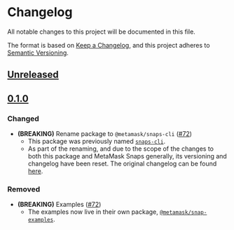 # Changelog
All notable changes to this project will be documented in this file.

The format is based on [Keep a Changelog](https://keepachangelog.com/en/1.0.0/),
and this project adheres to [Semantic Versioning](https://semver.org/spec/v2.0.0.html).

## [Unreleased]

## [0.1.0]
### Changed
- **(BREAKING)** Rename package to `@metamask/snaps-cli` ([#72](https://github.com/MetaMask/snaps-skunkworks/pull/72))
  - This package was previously named [`snaps-cli`](https://npmjs.com/package/snaps-cli).
  - As part of the renaming, and due to the scope of the changes to both this package and MetaMask Snaps generally, its versioning and changelog have been reset. The original changelog can be found [here](https://github.com/MetaMask/snaps-cli/blob/main/CHANGELOG.md).

### Removed
- **(BREAKING)** Examples ([#72](https://github.com/MetaMask/snaps-skunkworks/pull/72))
  - The examples now live in their own package, [`@metamask/snap-examples`](https://npmjs.com/package/@metamask/snap-examples).

[Unreleased]: https://github.com/MetaMask/snaps-skunkworks/compare/v0.1.0...HEAD
[0.1.0]: https://github.com/MetaMask/snaps-skunkworks/releases/tag/v0.1.0
